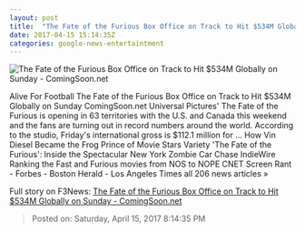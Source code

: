 ```yaml
---
layout: post
title:  "The Fate of the Furious Box Office on Track to Hit $534M Globally on Sunday - ComingSoon.net"
date: 2017-04-15 15:14:35Z
categories: google-news-entertaintment
---
```


![The Fate of the Furious Box Office on Track to Hit $534M Globally on Sunday - ComingSoon.net](http://cdn2-www.comingsoon.net/assets/uploads/2017/04/furioussocials.jpg)

Alive For Football The Fate of the Furious Box Office on Track to Hit $534M Globally on Sunday ComingSoon.net Universal Pictures' The Fate of the Furious is opening in 63 territories with the U.S. and Canada this weekend and the fans are turning out in record numbers around the world. According to the studio, Friday's international gross is $112.1 million for ... How Vin Diesel Became the Frog Prince of Movie Stars Variety 'The Fate of the Furious': Inside the Spectacular New York Zombie Car Chase IndieWire Ranking the Fast and Furious movies from NOS to NOPE CNET Screen Rant - Forbes - Boston Herald - Los Angeles Times all 206 news articles »


Full story on F3News: [The Fate of the Furious Box Office on Track to Hit $534M Globally on Sunday - ComingSoon.net](http://www.f3nws.com/n/qFnkQC)

> Posted on: Saturday, April 15, 2017 8:14:35 PM
